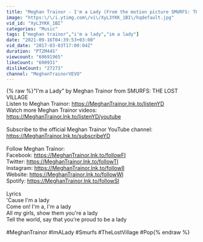 ```yaml
---
title: "Meghan Trainor - I'm a Lady (From the motion picture SMURFS: THE LOST VILLAGE)"
image: "https:\/\/i.ytimg.com\/vi\/XyL3YKK_1BI\/hqdefault.jpg"
vid_id: "XyL3YKK_1BI"
categories: "Music"
tags: ["meghan trainor","i'm a lady","im a lady"]
date: "2021-09-16T04:39:53+03:00"
vid_date: "2017-03-03T17:00:04Z"
duration: "PT2M44S"
viewcount: "69691965"
likeCount: "690931"
dislikeCount: "27273"
channel: "MeghanTrainorVEVO"
---
```

{% raw %}&quot;I'm a Lady” by Meghan Trainor from SMURFS: THE LOST VILLAGE<br />Listen to Meghan Trainor: <a rel="nofollow" target="blank" href="https://MeghanTrainor.lnk.to/listenYD">https://MeghanTrainor.lnk.to/listenYD</a><br />Watch more Meghan Trainor videos: <a rel="nofollow" target="blank" href="https://MeghanTrainor.lnk.to/listenYD/youtube">https://MeghanTrainor.lnk.to/listenYD/youtube</a><br /> <br />Subscribe to the official Meghan Trainor YouTube channel: <a rel="nofollow" target="blank" href="https://MeghanTrainor.lnk.to/subscribeYD">https://MeghanTrainor.lnk.to/subscribeYD</a> <br /> <br />Follow Meghan Trainor:<br />Facebook: <a rel="nofollow" target="blank" href="https://MeghanTrainor.lnk.to/followFI">https://MeghanTrainor.lnk.to/followFI</a><br />Twitter: <a rel="nofollow" target="blank" href="https://MeghanTrainor.lnk.to/followTI">https://MeghanTrainor.lnk.to/followTI</a><br />Instagram: <a rel="nofollow" target="blank" href="https://MeghanTrainor.lnk.to/followII">https://MeghanTrainor.lnk.to/followII</a><br />Website: <a rel="nofollow" target="blank" href="https://MeghanTrainor.lnk.to/followWI">https://MeghanTrainor.lnk.to/followWI</a><br />Spotify: <a rel="nofollow" target="blank" href="https://MeghanTrainor.lnk.to/followSI">https://MeghanTrainor.lnk.to/followSI</a><br /> <br />Lyrics<br />'Cause I'm a lady<br />Come on! I'm a, I'm a lady<br />All my girls, show them you're a lady<br />Tell the world, say that you're proud to be a lady<br /> <br />#MeghanTrainor #ImALady #Smurfs #TheLostVillage #Pop{% endraw %}
